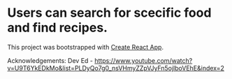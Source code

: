 # Users can search for scecific food and find recipes.


This project was bootstrapped with [Create React App](https://github.com/facebook/create-react-app).

Acknowledgements: Dev Ed - https://www.youtube.com/watch?v=U9T6YkEDkMo&list=PLDyQo7g0_nsVHmyZZpVJyFn5ojlboVEhE&index=2

